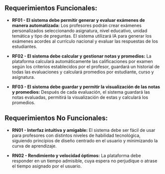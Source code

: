 ## Requerimientos Funcionales: ##
- **RF01 -  El sistema debe permitir generar y evaluar exámenes de manera automatizada:** Los profesores podrán crear exámenes personalizados seleccionando asignatura, nivel educativo, unidad temática y tipo de preguntas. El sistema utilizará IA para generar los exámenes acordes al currículo nacional y evaluar las respuestas de los estudiantes.

- **RF02 -  El sistema debe calcular y gestionar notas y promedios:** La plataforma calculará automáticamente las calificaciones por examen según los criterios establecidos por el profesor, guardará un historial de todas las evaluaciones y calculará promedios por estudiante, curso y asignatura.

- **RF03 -  El sistema debe guardar y permitir la visualización de las notas y promedios:** Después de cada evaluación, el sistema guardará las notas evaluadas, permitirá la visualización de estas y calculará los promedios. 

## Requerimientos No Funcionales: ##
- **RN01 - Interfaz intuitiva y amigable:** El sistema debe ser fácil de usar para profesores con distintos niveles de habilidad tecnológica, siguiendo principios de diseño centrado en el usuario y minimizando la curva de aprendizaje.

- **RN02 - Rendimiento y velocidad óptimos:** La plataforma debe responder en un tiempo admisible, cuya espera no perjudique o atrase el tiempo asignado por el usuario.

